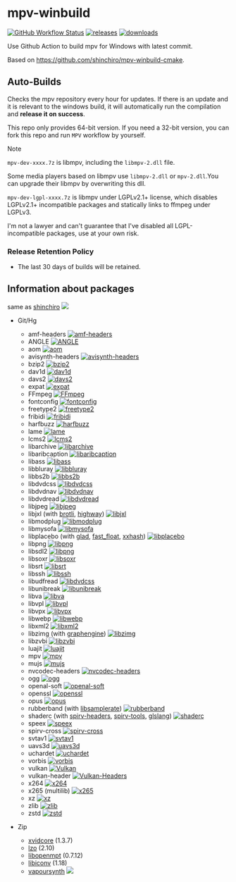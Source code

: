 # mpv-winbuild

[![GitHub Workflow Status](https://img.shields.io/github/actions/workflow/status/zhongfly/mpv-winbuild/mpv.yml?branch=main)](https://github.com/zhongfly/mpv-winbuild/actions)
[![releases](https://img.shields.io/github/v/release/zhongfly/mpv-winbuild)](https://github.com/zhongfly/mpv-winbuild/releases/latest)
[![downloads](https://img.shields.io/github/downloads/zhongfly/mpv-winbuild/total)](https://github.com/zhongfly/mpv-winbuild/releases)

Use Github Action to build mpv for Windows with latest commit.

Based on <https://github.com/shinchiro/mpv-winbuild-cmake>.

## Auto-Builds

Checks the mpv repository every hour for updates. If there is an update and it is relevant to the windows build, it will automatically run the compilation and **release it on success**.

This repo only provides 64-bit version. If you need a 32-bit version, you can fork this repo and run `MPV` workflow by yourself.

> [!NOTE]
> `mpv-dev-xxxx.7z` is libmpv, including the `libmpv-2.dll` file.
>
> Some media players based on libmpv use `libmpv-2.dll` or `mpv-2.dll`.You can upgrade their libmpv by overwriting this dll.
>
> `mpv-dev-lgpl-xxxx.7z` is libmpv under LGPLv2.1+ license, which disables LGPLv2.1+ incompatible packages and statically links to ffmpeg under LGPLv3.
> 
> I'm not a lawyer and can't guarantee that I've disabled all LGPL-incompatible packages, use at your own risk.

### Release Retention Policy

-   The last 30 days of builds will be retained.

## Information about packages

same as [shinchiro](https://github.com/shinchiro/mpv-winbuild-cmake/blob/master/README.md#information-about-packages) [![](https://flat.badgen.net/github/last-commit/shinchiro/mpv-winbuild-cmake?cache=1800)](https://github.com/shinchiro/mpv-winbuild-cmake)

-   Git/Hg
    -   amf-headers [![amf-headers](https://flat.badgen.net/github/last-commit/GPUOpen-LibrariesAndSDKs/AMF?scale=0.8&cache=1800)](https://github.com/GPUOpen-LibrariesAndSDKs/AMF/tree/master/amf/public/include)
    -   ANGLE [![ANGLE](https://flat.badgen.net/github/last-commit/google/angle/main?scale=0.8&cache=1800)](https://github.com/google/angle)
    -   aom [![aom](https://flat.badgen.net/github/last-commit/m-ab-s/aom?scale=0.8&cache=1800)](https://aomedia.googlesource.com/aom)
    -   avisynth-headers [![avisynth-headers](https://flat.badgen.net/github/last-commit/AviSynth/AviSynthPlus?scale=0.8&cache=1800)](https://github.com/AviSynth/AviSynthPlus)
    -   bzip2 [![bzip2](https://flat.badgen.net/https/latest-commit-badgen.vercel.app/gitlab/gitlab.com/bzip2/bzip2?scale=0.8&cache=1800)](https://gitlab.com/bzip2/bzip2)
    -   dav1d [![dav1d](https://flat.badgen.net/https/latest-commit-badgen.vercel.app/gitlab/code.videolan.org/videolan/dav1d?scale=0.8&cache=1800)](https://code.videolan.org/videolan/dav1d/)
    -   davs2 [![davs2](https://flat.badgen.net/github/last-commit/pkuvcl/davs2?scale=0.8&cache=1800)](https://github.com/pkuvcl/davs2)
    -   expat [![expat](https://flat.badgen.net/github/last-commit/libexpat/libexpat?scale=0.8&cache=1800)](https://github.com/libexpat/libexpat)
    -   FFmpeg [![FFmpeg](https://flat.badgen.net/github/last-commit/FFmpeg/FFmpeg?scale=0.8&cache=1800)](https://github.com/FFmpeg/FFmpeg)
    -   fontconfig [![fontconfig](https://flat.badgen.net/https/latest-commit-badgen.vercel.app/gitlab/gitlab.freedesktop.org/fontconfig/fontconfig?scale=0.8&cache=1800)](https://gitlab.freedesktop.org/fontconfig/fontconfig)
    -   freetype2 [![freetype2](https://flat.badgen.net/github/last-commit/freetype/freetype?scale=0.8&cache=1800)](https://github.com/freetype/freetype)
    -   fribidi [![fribidi](https://flat.badgen.net/github/last-commit/fribidi/fribidi?scale=0.8&cache=1800)](https://github.com/fribidi/fribidi)
    -   harfbuzz [![harfbuzz](https://flat.badgen.net/github/last-commit/harfbuzz/harfbuzz/main?scale=0.8&cache=1800)](https://github.com/harfbuzz/harfbuzz)
    -   lame [![lame](https://flat.badgen.net/https/latest-commit-badgen.vercel.app/gitlab/gitlab.com/shinchiro//lame?scale=0.8&cache=1800)](https://gitlab.com/shinchiro/lame)
    -   lcms2 [![lcms2](https://flat.badgen.net/github/last-commit/mm2/Little-CMS?scale=0.8&cache=1800)](https://github.com/mm2/Little-CMS)
    -   libarchive [![libarchive](https://flat.badgen.net/github/last-commit/libarchive/libarchive?scale=0.8&cache=1800)](https://github.com/libarchive/libarchive)
    -   libaribcaption [![libaribcaption](https://flat.badgen.net/github/last-commit/xqq/libaribcaption?scale=0.8&cache=1800)](https://github.com/xqq/libaribcaption)
    -   libass [![libass](https://flat.badgen.net/github/last-commit/libass/libass?scale=0.8&cache=1800)](https://github.com/libass/libass)
    -   libbluray [![libbluray](https://flat.badgen.net/https/latest-commit-badgen.vercel.app/gitlab/code.videolan.org/videolan/libbluray?scale=0.8&cache=1800)](https://code.videolan.org/videolan/libbluray)
    -   libbs2b [![libbs2b](https://flat.badgen.net/github/last-commit/alexmarsev/libbs2b?scale=0.8&cache=1800)](https://github.com/alexmarsev/libbs2b)
    -   libdvdcss [![libdvdcss](https://flat.badgen.net/https/latest-commit-badgen.vercel.app/gitlab/code.videolan.org/videolan/libdvdcss?scale=0.8&cache=1800)](https://code.videolan.org/videolan/libdvdcss)
    -   libdvdnav [![libdvdnav](https://flat.badgen.net/https/latest-commit-badgen.vercel.app/gitlab/code.videolan.org/videolan/libdvdnav?scale=0.8&cache=1800)](https://code.videolan.org/videolan/libdvdnav)
    -   libdvdread [![libdvdread](https://flat.badgen.net/https/latest-commit-badgen.vercel.app/gitlab/code.videolan.org/videolan/libdvdread?scale=0.8&cache=1800)](https://code.videolan.org/videolan/libdvdread)
    -   libjpeg [![libjpeg](https://flat.badgen.net/github/last-commit/libjpeg-turbo/libjpeg-turbo/main?scale=0.8&cache=1800)](https://github.com/libjpeg-turbo/libjpeg-turbo)
    -   libjxl (with [brotli](https://github.com/google/brotli), [highway](https://github.com/google/highway)) [![libjxl](https://flat.badgen.net/github/last-commit/libjxl/libjxl/main?scale=0.8&cache=1800)](https://github.com/libjxl/libjxl)
    -   libmodplug [![libmodplug](https://flat.badgen.net/github/last-commit/Konstanty/libmodplug?scale=0.8&cache=1800)](https://github.com/Konstanty/libmodplug)
    -   libmysofa [![libmysofa](https://flat.badgen.net/github/last-commit/hoene/libmysofa/main?scale=0.8&cache=1800)](https://github.com/hoene/libmysofa)
    -   libplacebo (with [glad](https://github.com/Dav1dde/glad), [fast_float](https://github.com/fastfloat/fast_float), [xxhash](https://github.com/Cyan4973/xxHash)) [![libplacebo](https://flat.badgen.net/github/last-commit/haasn/libplacebo?scale=0.8&cache=1800)](https://github.com/haasn/libplacebo)
    -   libpng [![libpng](https://flat.badgen.net/github/last-commit/glennrp/libpng?scale=0.8&cache=1800)](https://github.com/glennrp/libpng)
    -   libsdl2 [![libpng](https://flat.badgen.net/github/last-commit/libsdl-org/SDL/SDL2?style=flat-square&scale=0.8&cache=1800)](https://github.com/libsdl-org/SDL)
    -   libsoxr [![libsoxr](https://flat.badgen.net/https/latest-commit-badgen.vercel.app/gitlab/gitlab.com/shinchiro/soxr?scale=0.8&cache=1800)](https://gitlab.com/shinchiro/soxr)
    -   libsrt [![libsrt](https://flat.badgen.net/github/last-commit/Haivision/srt?scale=0.8&cache=1800)](https://github.com/Haivision/srt)
    -   libssh [![libssh](https://flat.badgen.net/https/latest-commit-badgen.vercel.app/gitlab/gitlab.com/libssh/libssh-mirror?scale=0.8&cache=1800)](https://git.libssh.org/projects/libssh.git)
    -   libudfread [![libdvdcss](https://flat.badgen.net/https/latest-commit-badgen.vercel.app/gitlab/code.videolan.org/videolan/libudfread?scale=0.8&cache=1800)](https://code.videolan.org/videolan/libudfread)
    -   libunibreak [![libunibreak](https://flat.badgen.net/github/last-commit/adah1972/libunibreak?scale=0.8&cache=1800)](https://github.com/adah1972/libunibreak)
    -   libva [![libva](https://flat.badgen.net/github/last-commit/intel/libva?scale=0.8&cache=1800)](https://github.com/intel/libva)
    -   libvpl [![libvpl](https://flat.badgen.net/github/last-commit/intel/libvpl?scale=0.8&cache=1800)](https://github.com/intel/libvpl)
    -   libvpx [![libvpx](https://flat.badgen.net/github/last-commit/webmproject/libvpx/main?scale=0.8&cache=1800)](https://chromium.googlesource.com/webm/libvpx)
    -   libwebp [![libwebp](https://flat.badgen.net/github/last-commit/webmproject/libwebp/main?scale=0.8&cache=1800)](https://chromium.googlesource.com/webm/libwebp)
    -   libxml2 [![libxml2](https://flat.badgen.net/https/latest-commit-badgen.vercel.app/gitlab/gitlab.gnome.org/GNOME/libxml2?scale=0.8&cache=1800)](https://gitlab.gnome.org/GNOME/libxml2)
    -   libzimg (with [graphengine](https://github.com/sekrit-twc/graphengine)) [![libzimg](https://flat.badgen.net/github/last-commit/sekrit-twc/zimg?scale=0.8&cache=1800)](https://github.com/sekrit-twc/zimg)
    -   libzvbi [![libzvbi](https://flat.badgen.net/github/last-commit/zapping-vbi/zvbi/main?scale=0.8&cache=1800)](https://github.com/zapping-vbi/zvbi)
    -   luajit [![luajit](https://flat.badgen.net/github/last-commit/openresty/luajit2/v2.1-agentzh?scale=0.8&cache=1800)](https://github.com/openresty/luajit2)
    -   mpv [![mpv](https://flat.badgen.net/github/last-commit/mpv-player/mpv?scale=0.8&cache=1800)](https://github.com/mpv-player/mpv)
    -   mujs [![mujs](https://flat.badgen.net/github/last-commit/ccxvii/mujs?scale=0.8&cache=1800)](https://github.com/ccxvii/mujs)
    -   nvcodec-headers [![nvcodec-headers](https://flat.badgen.net/github/last-commit/FFmpeg/nv-codec-headers?scale=0.8&cache=1800)](https://git.videolan.org/?p=ffmpeg/nv-codec-headers.git)
    -   ogg [![ogg](https://flat.badgen.net/github/last-commit/xiph/ogg?scale=0.8&cache=1800)](https://github.com/xiph/ogg)
    -   openal-soft [![openal-soft](https://flat.badgen.net/github/last-commit/kcat/openal-soft?scale=0.8&cache=1800)](https://github.com/kcat/openal-soft)
    -   openssl [![openssl](https://flat.badgen.net/github/last-commit/openssl/openssl?scale=0.8&cache=1800)](https://github.com/openssl/openssl)
    -   opus [![opus](https://flat.badgen.net/github/last-commit/xiph/opus?scale=0.8&cache=1800)](https://github.com/xiph/opus)
    -   rubberband (with [libsamplerate](https://github.com/libsndfile/libsamplerate.git)) [![rubberband](https://flat.badgen.net/github/last-commit/breakfastquay/rubberband/default?scale=0.8&cache=1800)](https://github.com/breakfastquay/rubberband)
    -   shaderc (with [spirv-headers](https://github.com/KhronosGroup/SPIRV-Headers), [spirv-tools](https://github.com/KhronosGroup/SPIRV-Tools), [glslang](https://github.com/KhronosGroup/glslang)) [![shaderc](https://flat.badgen.net/github/last-commit/google/shaderc/main?scale=0.8&cache=1800)](https://github.com/google/shaderc)
    -   speex [![speex](https://flat.badgen.net/github/last-commit/xiph/speex?scale=0.8&cache=1800)](https://github.com/xiph/speex)
    -   spirv-cross [![spirv-cross](https://flat.badgen.net/github/last-commit/KhronosGroup/SPIRV-Cross/main?scale=0.8&cache=1800)](https://github.com/KhronosGroup/SPIRV-Cross)
    -   svtav1 [![svtav1](https://flat.badgen.net/https/latest-commit-badgen.vercel.app/gitlab/gitlab.com/AOMediaCodec/SVT-AV1?scale=0.8&cache=1800)](https://gitlab.com/AOMediaCodec/SVT-AV1)
    -   uavs3d [![uavs3d](https://flat.badgen.net/github/last-commit/uavs3/uavs3d?scale=0.8&cache=1800)](https://github.com/uavs3/uavs3d)
    -   uchardet [![uchardet](https://flat.badgen.net/https/latest-commit-badgen.vercel.app/gitlab/gitlab.freedesktop.org/uchardet/uchardet?scale=0.8&cache=1800)](https://gitlab.freedesktop.org/uchardet/uchardet)
    -   vorbis [![vorbis](https://flat.badgen.net/github/last-commit/xiph/vorbis?scale=0.8&cache=1800)](https://github.com/xiph/vorbis) 
    -   vulkan [![Vulkan](https://flat.badgen.net/github/last-commit/KhronosGroup/Vulkan-Loader/main?scale=0.8&cache=1800)](https://github.com/KhronosGroup/Vulkan-Loader) 
    -   vulkan-header [![Vulkan-Headers](https://flat.badgen.net/github/last-commit/KhronosGroup/Vulkan-Headers/main?scale=0.8&cache=1800)](https://github.com/KhronosGroup/Vulkan-Headers)
    -   x264 [![x264](https://flat.badgen.net/https/latest-commit-badgen.vercel.app/gitlab/code.videolan.org/videolan/x264?scale=0.8&cache=1800)](https://code.videolan.org/videolan/x264)
    -   x265 (multilib) [![x265](https://flat.badgen.net/https/latest-commit-badgen.vercel.app/bitbucket/multicoreware/x265_git?scale=0.8&cache=1800)](https://bitbucket.org/multicoreware/x265_git)
    -   xz [![xz](https://flat.badgen.net/github/last-commit/tukaani-project/xz?scale=0.8&cache=1800)](https://github.com/tukaani-project/xz)
    -   zlib [![zlib](https://flat.badgen.net/github/last-commit/zlib-ng/zlib-ng?scale=0.8&cache=1800)](https://github.com/zlib-ng/zlib-ng)
    -   zstd [![zstd](https://flat.badgen.net/github/last-commit/facebook/zstd/dev?scale=0.8&cache=1800)](https://github.com/facebook/zstd)

-   Zip
    -   [xvidcore](https://labs.xvid.com/source/) (1.3.7) 
    -   [lzo](https://fossies.org/linux/misc/) (2.10)
    -   [libopenmpt](https://lib.openmpt.org/libopenmpt/download/) (0.7.12)
    -   [libiconv](https://ftp.gnu.org/pub/gnu/libiconv/) (1.18)
    -   [vapoursynth](https://github.com/vapoursynth/vapoursynth)  ![](https://img.shields.io/github/v/release/vapoursynth/vapoursynth?style=flat-square)

